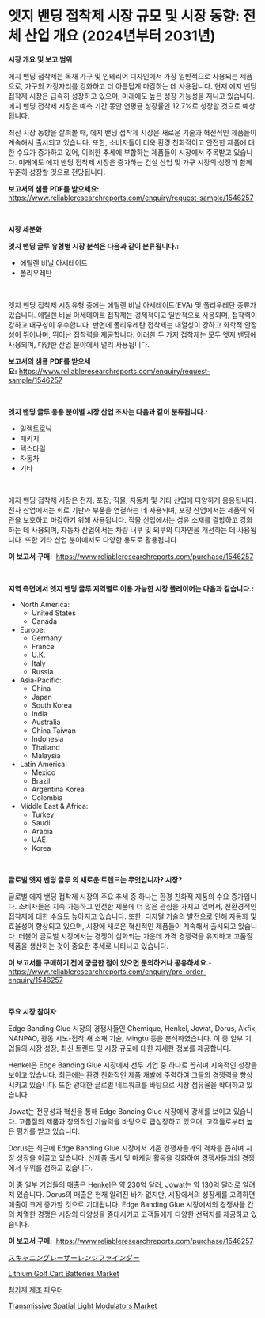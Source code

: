 <p><h1>엣지 밴딩 접착제 시장 규모 및 시장 동향: 전체 산업 개요 (2024년부터 2031년)</h1></p><p><strong>시장 개요 및 보고 범위</strong></p>
<p><p>에지 밴딩 접착제는 목재 가구 및 인테리어 디자인에서 가장 일반적으로 사용되는 제품으로, 가구의 가장자리를 강화하고 더 아름답게 마감하는 데 사용됩니다. 현재 에지 밴딩 접착제 시장은 급속히 성장하고 있으며, 미래에도 높은 성장 가능성을 지니고 있습니다. 에지 밴딩 접착제 시장은 예측 기간 동안 연평균 성장률인 12.7%로 성장할 것으로 예상됩니다.</p><p>최신 시장 동향을 살펴볼 때, 에지 밴딩 접착제 시장은 새로운 기술과 혁신적인 제품들이 계속해서 출시되고 있습니다. 또한, 소비자들이 더욱 환경 친화적이고 안전한 제품에 대한 수요가 증가하고 있어, 이러한 추세에 부합하는 제품들이 시장에서 주목받고 있습니다. 미래에도 에지 밴딩 접착제 시장은 증가하는 건설 산업 및 가구 시장의 성장과 함께 꾸준히 성장할 것으로 전망됩니다.</p></p>
<p><strong>보고서의 샘플 PDF를 받으세요:</strong> <a href="https://www.reliableresearchreports.com/enquiry/request-sample/1546257">https://www.reliableresearchreports.com/enquiry/request-sample/1546257</a></p>
<p>&nbsp;</p>
<p><strong>시장 세분화</strong></p>
<p><strong>엣지 밴딩 글루 유형별 시장 분석은 다음과 같이 분류됩니다.:</strong></p>
<p><ul><li>에틸렌 비닐 아세테이트</li><li>폴리우레탄</li></ul></p>
<p>&nbsp;</p>
<p><p>엣지 밴딩 접착제 시장유형 중에는 에틸렌 비닐 아세테이트(EVA) 및 폴리우레탄 종류가 있습니다. 에틸렌 비닐 아세테이트 접착제는 경제적이고 일반적으로 사용되며, 접착력이 강하고 내구성이 우수합니다. 반면에 폴리우레탄 접착제는 내열성이 강하고 화학적 안정성이 뛰어나며, 뛰어난 접착력을 제공합니다. 이러한 두 가지 접착제는 모두 엣지 밴딩에 사용되며, 다양한 산업 분야에서 널리 사용됩니다.</p></p>
<p><strong>보고서의 샘플 PDF를 받으세요:</strong>&nbsp;<a href="https://www.reliableresearchreports.com/enquiry/request-sample/1546257">https://www.reliableresearchreports.com/enquiry/request-sample/1546257</a></p>
<p>&nbsp;</p>
<p><strong> 엣지 밴딩 글루 응용 분야별 시장 산업 조사는 다음과 같이 분류됩니다.:</strong></p>
<p><ul><li>일렉트로닉</li><li>패키지</li><li>텍스타일</li><li>자동차</li><li>기타</li></ul></p>
<p>&nbsp;</p>
<p><p>에지 밴딩 접착제 시장은 전자, 포장, 직물, 자동차 및 기타 산업에 다양하게 응용됩니다. 전자 산업에서는 회로 기판과 부품을 연결하는 데 사용되며, 포장 산업에서는 제품의 외관을 보호하고 마감하기 위해 사용됩니다. 직물 산업에서는 섬유 소재를 결합하고 강화하는 데 사용되며, 자동차 산업에서는 차량 내부 및 외부의 디자인을 개선하는 데 사용됩니다. 또한 기타 산업 분야에서도 다양한 용도로 활용됩니다.</p></p>
<p><strong>이 보고서 구매:</strong>&nbsp; <a href="https://www.reliableresearchreports.com/purchase/1546257">https://www.reliableresearchreports.com/purchase/1546257</a></p>
<p>&nbsp;</p>
<p><strong>지역 측면에서 엣지 밴딩 글루 지역별로 이용 가능한 시장 플레이어는 다음과 같습니다.:</strong></p>
<p><ul>
    <li>
        North America:
        <ul>
            <li>United States</li>
            <li>Canada</li>
        </ul>
    </li>
    <li>
        Europe:
        <ul>
            <li>Germany</li>
            <li>France</li>
            <li>U.K.</li>
            <li>Italy</li>
            <li>Russia</li>
        </ul>
    </li>
    <li>
        Asia-Pacific:
        <ul>
            <li>China</li>
            <li>Japan</li>
            <li>South Korea</li>
            <li>India</li>
            <li>Australia</li>
            <li>China Taiwan</li>
            <li>Indonesia</li>
            <li>Thailand</li>
            <li>Malaysia</li>
        </ul>
    </li>
    <li>
        Latin America:
        <ul>
            <li>Mexico</li>
            <li>Brazil</li>
            <li>Argentina Korea</li>
            <li>Colombia</li>
        </ul>
    </li>
    <li>
        Middle East & Africa:
        <ul>
            <li>Turkey</li>
            <li>Saudi</li>
            <li>Arabia</li>
            <li>UAE</li>
            <li>Korea</li>
        </ul>
    </li>
    </ul></p>
<p>&nbsp;</p>
<p><strong>글로벌 엣지 밴딩 글루 의 새로운 트렌드는 무엇입니까? 시장?</strong></p>
<p><p>글로벌 에지 밴딩 접착제 시장의 주요 추세 중 하나는 환경 친화적 제품의 수요 증가입니다. 소비자들은 지속 가능하고 안전한 제품에 더 많은 관심을 가지고 있어서, 친환경적인 접착제에 대한 수요도 높아지고 있습니다. 또한, 디지털 기술의 발전으로 인해 자동화 및 효율성이 향상되고 있으며, 시장에 새로운 혁신적인 제품들이 계속해서 출시되고 있습니다. 더불어 글로벌 시장에서는 경쟁이 심화되는 가운데 가격 경쟁력을 유지하고 고품질 제품을 생산하는 것이 중요한 추세로 나타나고 있습니다.</p></p>
<p><strong>이 보고서를 구매하기 전에 궁금한 점이 있으면 문의하거나 공유하세요.</strong>- <a href="https://www.reliableresearchreports.com/enquiry/pre-order-enquiry/1546257">https://www.reliableresearchreports.com/enquiry/pre-order-enquiry/1546257</a></p>
<p>&nbsp;</p>
<p><strong>주요 시장 참여자</strong></p>
<p><p>Edge Banding Glue 시장의 경쟁사들인 Chemique, Henkel, Jowat, Dorus, Akfix, NANPAO, 광동 시노-접착 새 소재 기술, Mingtu 등을 분석하였습니다. 이 중 일부 기업들의 시장 성장, 최신 트렌드 및 시장 규모에 대한 자세한 정보를 제공합니다. </p><p>Henkel은 Edge Banding Glue 시장에서 선두 기업 중 하나로 꼽히며 지속적인 성장을 보이고 있습니다. 최근에는 환경 친화적인 제품 개발에 주력하여 그들의 경쟁력을 향상시키고 있습니다. 또한 광대한 글로벌 네트워크를 바탕으로 시장 점유율을 확대하고 있습니다.</p><p>Jowat는 전문성과 혁신을 통해 Edge Banding Glue 시장에서 강세를 보이고 있습니다. 고품질의 제품과 창의적인 기술력을 바탕으로 급성장하고 있으며, 고객들로부터 높은 평가를 받고 있습니다.</p><p>Dorus는 최근에 Edge Banding Glue 시장에서 기존 경쟁사들과의 격차를 좁히며 시장 성장을 이끌고 있습니다. 신제품 출시 및 마케팅 활동을 강화하여 경쟁사들과의 경쟁에서 우위를 점하고 있습니다.</p><p>이 중 일부 기업들의 매출은 Henkel은 약 230억 달러, Jowat는 약 130억 달러로 알려져 있습니다. Dorus의 매출은 현재 알려진 바가 없지만, 시장에서의 성장세를 고려하면 매출이 크게 증가할 것으로 기대됩니다. Edge Banding Glue 시장에서의 경쟁사들 간의 치열한 경쟁은 시장의 다양성을 증대시키고 고객들에게 다양한 선택지를 제공하고 있습니다.</p></p>
<p><strong>이 보고서 구매:</strong>&nbsp;&nbsp;<a href="https://www.reliableresearchreports.com/purchase/1546257">https://www.reliableresearchreports.com/purchase/1546257</a></p>
<p><p><a href="https://github.com/ksxzwxabcuynh011/Market-Research-Report-List-1/blob/main/179963114231.md">スキャニングレーザーレンジファインダー</a></p><p><a href="https://issuu.com/reportprime-2/docs/lithium-golf-cart-batteries-market-size-2030.pptx">Lithium Golf Cart Batteries Market</a></p><p><a href="https://github.com/xvz497517413/Market-Research-Report-List-1/blob/main/949122413335.md">첨가제 제조 파우더</a></p><p><a href="https://github.com/BryceTownsendr/Market-Research-Report-List-4/blob/main/transmissive-spatial-light-modulators-market.md">Transmissive Spatial Light Modulators Market</a></p></p>
